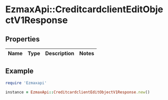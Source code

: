 # EzmaxApi::CreditcardclientEditObjectV1Response

## Properties

| Name | Type | Description | Notes |
| ---- | ---- | ----------- | ----- |

## Example

```ruby
require 'Ezmaxapi'

instance = EzmaxApi::CreditcardclientEditObjectV1Response.new()
```

